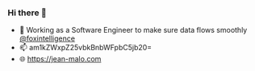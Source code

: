### Hi there 👋

- 🔭 Working as a Software Engineer to make sure data flows smoothly [@foxintelligence](https://www.foxintelligence.io)
- 📫 am1kZWxpZ25vbkBnbWFpbC5jb20=
- 🌐 https://jean-malo.com
